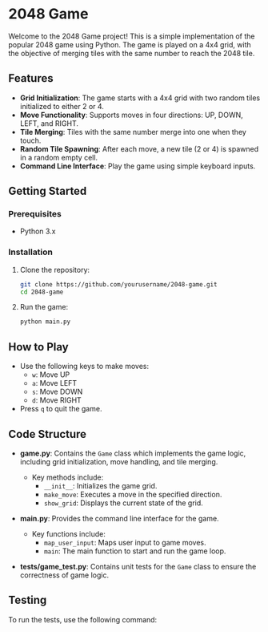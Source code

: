 # 2048 Game

Welcome to the 2048 Game project! This is a simple implementation of the popular 2048 game using Python. The game is played on a 4x4 grid, with the objective of merging tiles with the same number to reach the 2048 tile.

## Features

- **Grid Initialization**: The game starts with a 4x4 grid with two random tiles initialized to either 2 or 4.
- **Move Functionality**: Supports moves in four directions: UP, DOWN, LEFT, and RIGHT.
- **Tile Merging**: Tiles with the same number merge into one when they touch.
- **Random Tile Spawning**: After each move, a new tile (2 or 4) is spawned in a random empty cell.
- **Command Line Interface**: Play the game using simple keyboard inputs.

## Getting Started

### Prerequisites

- Python 3.x

### Installation

1. Clone the repository:
   ```bash
   git clone https://github.com/yourusername/2048-game.git
   cd 2048-game
   ```

2. Run the game:
   ```bash
   python main.py
   ```

## How to Play

- Use the following keys to make moves:
  - `w`: Move UP
  - `a`: Move LEFT
  - `s`: Move DOWN
  - `d`: Move RIGHT
- Press `q` to quit the game.

## Code Structure

- **game.py**: Contains the `Game` class which implements the game logic, including grid initialization, move handling, and tile merging.
  - Key methods include:
    - `__init__`: Initializes the game grid.
    - `make_move`: Executes a move in the specified direction.
    - `show_grid`: Displays the current state of the grid.

- **main.py**: Provides the command line interface for the game.
  - Key functions include:
    - `map_user_input`: Maps user input to game moves.
    - `main`: The main function to start and run the game loop.

- **tests/game_test.py**: Contains unit tests for the `Game` class to ensure the correctness of game logic.

## Testing

To run the tests, use the following command:
